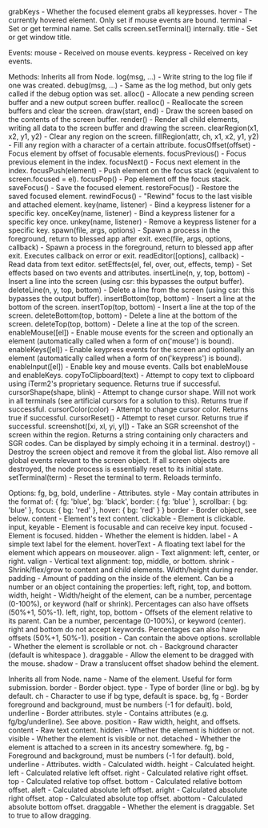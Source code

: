 grabKeys - Whether the focused element grabs all keypresses.
hover - The currently hovered element. Only set if mouse events are bound.
terminal - Set or get terminal name. Set calls screen.setTerminal() internally.
title - Set or get window title.

Events:
mouse - Received on mouse events.
keypress - Received on key events.

Methods:
Inherits all from Node.
log(msg, ...) - Write string to the log file if one was created.
debug(msg, ...) - Same as the log method, but only gets called if the debug option was set.
alloc() - Allocate a new pending screen buffer and a new output screen buffer.
realloc() - Reallocate the screen buffers and clear the screen.
draw(start, end) - Draw the screen based on the contents of the screen buffer.
render() - Render all child elements, writing all data to the screen buffer and drawing the screen.
clearRegion(x1, x2, y1, y2) - Clear any region on the screen.
fillRegion(attr, ch, x1, x2, y1, y2) - Fill any region with a character of a certain attribute.
focusOffset(offset) - Focus element by offset of focusable elements.
focusPrevious() - Focus previous element in the index.
focusNext() - Focus next element in the index.
focusPush(element) - Push element on the focus stack (equivalent to screen.focused = el).
focusPop() - Pop element off the focus stack.
saveFocus() - Save the focused element.
restoreFocus() - Restore the saved focused element.
rewindFocus() - "Rewind" focus to the last visible and attached element.
key(name, listener) - Bind a keypress listener for a specific key.
onceKey(name, listener) - Bind a keypress listener for a specific key once.
unkey(name, listener) - Remove a keypress listener for a specific key.
spawn(file, args, options) - Spawn a process in the foreground, return to blessed app after exit.
exec(file, args, options, callback) - Spawn a process in the foreground, return to blessed app after exit. Executes callback on error or exit.
readEditor([options], callback) - Read data from text editor.
setEffects(el, fel, over, out, effects, temp) - Set effects based on two events and attributes.
insertLine(n, y, top, bottom) - Insert a line into the screen (using csr: this bypasses the output buffer).
deleteLine(n, y, top, bottom) - Delete a line from the screen (using csr: this bypasses the output buffer).
insertBottom(top, bottom) - Insert a line at the bottom of the screen.
insertTop(top, bottom) - Insert a line at the top of the screen.
deleteBottom(top, bottom) - Delete a line at the bottom of the screen.
deleteTop(top, bottom) - Delete a line at the top of the screen.
enableMouse([el]) - Enable mouse events for the screen and optionally an element (automatically called when a form of on('mouse') is bound).
enableKeys([el]) - Enable keypress events for the screen and optionally an element (automatically called when a form of on('keypress') is bound).
enableInput([el]) - Enable key and mouse events. Calls bot enableMouse and enableKeys.
copyToClipboard(text) - Attempt to copy text to clipboard using iTerm2's proprietary sequence. Returns true if successful.
cursorShape(shape, blink) - Attempt to change cursor shape. Will not work in all terminals (see artificial cursors for a solution to this). Returns true if successful.
cursorColor(color) - Attempt to change cursor color. Returns true if successful.
cursorReset() - Attempt to reset cursor. Returns true if successful.
screenshot([xi, xl, yi, yl]) - Take an SGR screenshot of the screen within the region. Returns a string containing only characters and SGR codes. Can be displayed by simply echoing it in a terminal.
destroy() - Destroy the screen object and remove it from the global list. Also remove all global events relevant to the screen object. If all screen objects are destroyed, the node process is essentially reset to its initial state.
setTerminal(term) - Reset the terminal to term. Reloads terminfo.

Options:
fg, bg, bold, underline - Attributes.
style - May contain attributes in the format of:
  {
    fg: 'blue',
    bg: 'black',
    border: {
      fg: 'blue'
    },
    scrollbar: {
      bg: 'blue'
    },
    focus: {
      bg: 'red'
    },
    hover: {
      bg: 'red'
    }
  }
border - Border object, see below.
content - Element's text content.
clickable - Element is clickable.
input, keyable - Element is focusable and can receive key input.
focused - Element is focused.
hidden - Whether the element is hidden.
label - A simple text label for the element.
hoverText - A floating text label for the element which appears on mouseover.
align - Text alignment: left, center, or right.
valign - Vertical text alignment: top, middle, or bottom.
shrink - Shrink/flex/grow to content and child elements. Width/height during render.
padding - Amount of padding on the inside of the element. Can be a number or an object containing the properties: left, right, top, and bottom.
width, height - Width/height of the element, can be a number, percentage (0-100%), or keyword (half or shrink). Percentages can also have offsets (50%+1, 50%-1).
left, right, top, bottom - Offsets of the element relative to its parent. Can be a number, percentage (0-100%), or keyword (center). right and bottom do not accept keywords. Percentages can also have offsets (50%+1, 50%-1).
position - Can contain the above options.
scrollable - Whether the element is scrollable or not.
ch - Background character (default is whitespace ).
draggable - Allow the element to be dragged with the mouse.
shadow - Draw a translucent offset shadow behind the element.


Inherits all from Node.
name - Name of the element. Useful for form submission.
border - Border object.
type - Type of border (line or bg). bg by default.
ch - Character to use if bg type, default is space.
bg, fg - Border foreground and background, must be numbers (-1 for default).
bold, underline - Border attributes.
style - Contains attributes (e.g. fg/bg/underline). See above.
position - Raw width, height, and offsets.
content - Raw text content.
hidden - Whether the element is hidden or not.
visible - Whether the element is visible or not.
detached - Whether the element is attached to a screen in its ancestry somewhere.
fg, bg - Foreground and background, must be numbers (-1 for default).
bold, underline - Attributes.
width - Calculated width.
height - Calculated height.
left - Calculated relative left offset.
right - Calculated relative right offset.
top - Calculated relative top offset.
bottom - Calculated relative bottom offset.
aleft - Calculated absolute left offset.
aright - Calculated absolute right offset.
atop - Calculated absolute top offset.
abottom - Calculated absolute bottom offset.
draggable - Whether the element is draggable. Set to true to allow dragging.
